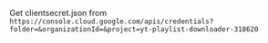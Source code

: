 Get clientsecret.json from `https://console.cloud.google.com/apis/credentials?folder=&organizationId=&project=yt-playlist-downloader-318620`